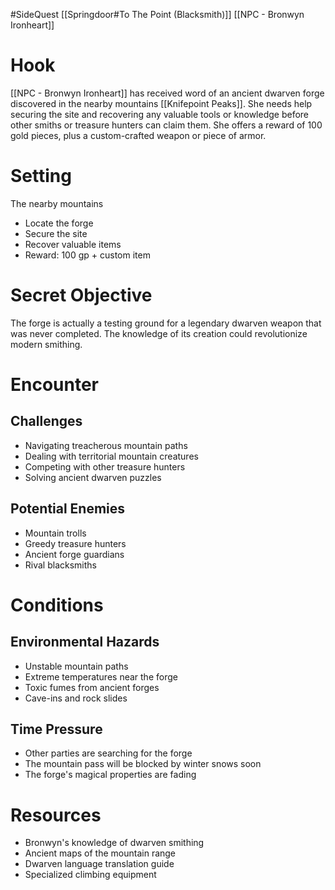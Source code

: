 #SideQuest 
[[Springdoor#To The Point (Blacksmith)]]
[[NPC - Bronwyn Ironheart]]
# Hook
[[NPC - Bronwyn Ironheart]] has received word of an ancient dwarven forge discovered in the nearby mountains [[Knifepoint Peaks]]. She needs help securing the site and recovering any valuable tools or knowledge before other smiths or treasure hunters can claim them. She offers a reward of 100 gold pieces, plus a custom-crafted weapon or piece of armor.

# Setting
The nearby mountains
- Locate the forge
- Secure the site
- Recover valuable items
- Reward: 100 gp + custom item

# Secret Objective
The forge is actually a testing ground for a legendary dwarven weapon that was never completed. The knowledge of its creation could revolutionize modern smithing.

# Encounter

## Challenges
- Navigating treacherous mountain paths
- Dealing with territorial mountain creatures
- Competing with other treasure hunters
- Solving ancient dwarven puzzles

## Potential Enemies
- Mountain trolls
- Greedy treasure hunters
- Ancient forge guardians
- Rival blacksmiths

# Conditions

## Environmental Hazards
- Unstable mountain paths
- Extreme temperatures near the forge
- Toxic fumes from ancient forges
- Cave-ins and rock slides

## Time Pressure
- Other parties are searching for the forge
- The mountain pass will be blocked by winter snows soon
- The forge's magical properties are fading

# Resources
- Bronwyn's knowledge of dwarven smithing
- Ancient maps of the mountain range
- Dwarven language translation guide
- Specialized climbing equipment 
